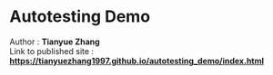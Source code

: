 # Autotesting Demo
Author : **Tianyue Zhang**     
Link to published site : **https://tianyuezhang1997.github.io/autotesting_demo/index.html**
